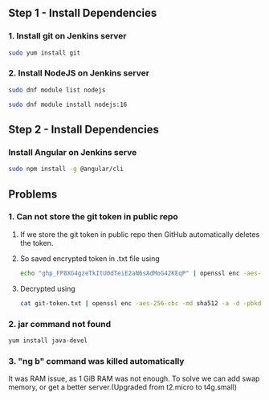 ## **Step 1 - Install Dependencies**

### **1. Install git on Jenkins server**

```bash
sudo yum install git
```

### **2. Install NodeJS on Jenkins server**

```bash
sudo dnf module list nodejs
```

```bash
sudo dnf module install nodejs:16
```

## **Step 2 - Install Dependencies**

### **Install Angular on Jenkins serve**

```bash
sudo npm install -g @angular/cli
```

## **Problems**

### **1. Can not store the git token in public repo**

1. If we store the git token in public repo then GitHub automatically deletes the token.
2. So saved encrypted token in .txt file using

    ```bash
    echo "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" | openssl enc -aes-256-cbc -md sha512 -a -pbkdf2 -iter 100000 -salt -pass pass:Secret@123# > git-token.txt
    ```

3. Decrypted using

    ```bash
    cat git-token.txt | openssl enc -aes-256-cbc -md sha512 -a -d -pbkdf2 -iter 100000 -salt -pass pass:Secret@123#
    ```


### **2. jar command not found**

```bash
yum install java-devel
```

### **3. "ng b" command was killed automatically**

It was RAM issue, as 1 GiB RAM was not enough. To solve we can add swap memory, or get a better server.(Upgraded from t2.micro to t4g.small)